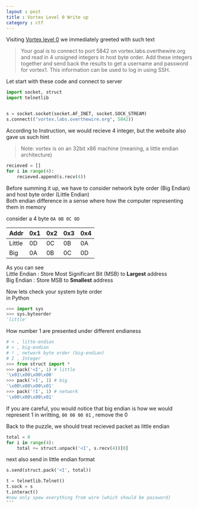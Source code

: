 ```yaml
---
layout : post
title : Vortex Level 0 Write up
category : ctf
---
```

<!-- It is embrassing that I don really understand little/big endian , hence this overly detail post -->

Visiting [Vortex level 0](http://overthewire.org/wargames/vortex/vortex0.html) we immediately greeted with such text 

> Your goal is to connect to port 5842 on vortex.labs.overthewire.org and read in 4 unsigned integers in host byte order. Add these integers together and send back the results to get a username and password for vortex1. This information can be used to log in using SSH.

Let start with these code and connect to server 

```python
import socket, struct
import telnetlib 


s = socket.socket(socket.AF_INET, socket.SOCK_STREAM)
s.connect(("vortex.labs.overthewire.org", 5842))
```

According to Instruction, we would recieve 4 integer, but the website also gave us such hint 
> Note: vortex is on an 32bit x86 machine (meaning, a little endian architecture)

```python
recieved = []
for i in range(4):
	recieved.append(s.recv(4))
```

Before summing it up, we have to consider network byte order (Big Endian) and host byte order (Little Endian)  
Both endian difference in a sense where how the computer representing them in memory 

consider a 4 byte `0A 0B 0C 0D`


|Addr| 0x1  | 0x2  | 0x3  | 0x4  |
|---|---|---|---|---|
|Little   | 0D  | 0C  |0B   |0A   |
|Big   |0A   |0B   |0C   |0D   |

As you can see  
Little Endian : Store Most Significant Bit (MSB) to **Largest** address  
Big Endian : Store MSB to **Smallest** address


Now lets check your system byte order  
in Python 

```python
>>> import sys 
>>> sys.byteorder
'little'
```

How number 1 are presented under different endianess 

```python
# < , litte-endian
# > , big-endian
# ! , network byte order (big-endian)
# I , Integer 
>>> from struct import *
>>> pack('<I', 1) # little
'\x01\x00\x00\x00'
>>> pack('>I', 1) # big
'\x00\x00\x00\x01'
>>> pack('!I', 1) # network 
'\x00\x00\x00\x01'
```

If you are careful, you would notice that big endian is how we would represent 1 in writting, `00 00 00 01` , remove the 0 
<!-- talk about useless thing-->

Back to the puzzle, we should treat recieved packet as little endian 

```python
total = 0
for i in range(4):
	total += struct.unpack('<I', s.recv(4))[0]
```

next also send in little endian format

````python
s.send(struct.pack('<I', total))

t = telnetlib.Telnet()
t.sock = s
t.interact()
#now only spew everything from wire (which should be password) 
```


